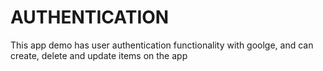 # AUTHENTICATION
This app demo has user authentication functionality with goolge, and can create, delete and update items on the app
